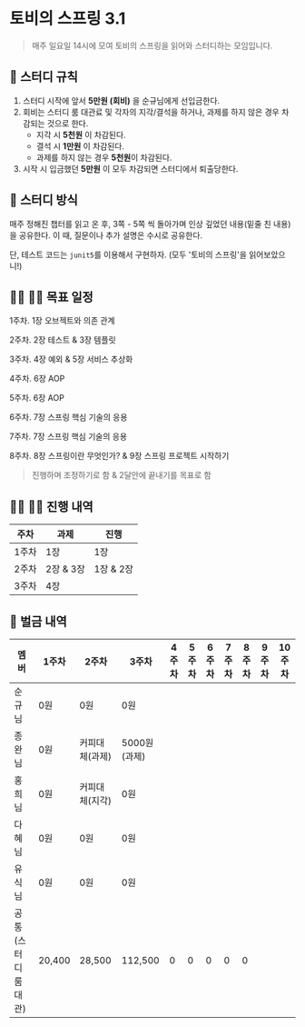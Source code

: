 # 토비의 스프링 3.1

> 매주 일요일 14시에 모여 토비의 스프링을 읽어와 스터디하는 모임입니다.

## 🤝 스터디 규칙

1. 스터디 시작에 앞서 **5만원 (회비)** 을 순규님에게 선입금한다.
2. 회비는 스터디 룸 대관료 및 각자의 지각/결석을 하거나, 과제를 하지 않은 경우 차감되는 것으로 한다.
    - 지각 시 **5천원** 이 차감된다.
    - 결석 시 **1만원** 이 차감된다.
    - 과제를 하지 않는 경우 **5천원**이 차감된다.
3. 시작 시 입금했던 **5만원** 이 모두 차감되면 스터디에서 퇴출당한다.

## 🤔 스터디 방식

매주 정해진 챕터를 읽고 온 후, 3쪽 - 5쪽 씩 돌아가며 인상 깊었던 내용(밑줄 친 내용)을 공유한다.
이 때, 질문이나 추가 설명은 수시로 공유한다.

단, 테스트 코드는 `junit5`를 이용해서 구현하자. (모두 '토비의 스프링'을 읽어보았으니!)

## 🏃‍♀️ 🏃‍♂️ 목표 일정

1주차. 1장 오브젝트와 의존 관계

2주차. 2장 테스트 & 3장 템플릿

3주차. 4장 예외 & 5장 서비스 추상화

4주차. 6장 AOP

5주차. 6장 AOP

6주차. 7장 스프링 핵심 기술의 응용

7주차. 7장 스프링 핵심 기술의 응용

8주차. 8장 스프링이란 무엇인가? & 9장 스프링 프로젝트 시작하기

> 진행하며 조정하기로 함 & 2달안에 끝내기를 목표로 함

## 🏃‍♀️ 🏃‍♂️ 진행 내역

| 주차 | 과제 | 진행 |
|-----|------|------|
| 1주차 | 1장 | 1장 |
| 2주차 | 2장 & 3장 | 1장 & 2장 |
| 3주차 | 4장 | |

## 🤑 벌금 내역

| 멤버 | 1주차 | 2주차 | 3주차 | 4주차 | 5주차 | 6주차 | 7주차 | 8주차 | 9주차 | 10주차 | 
|-----|-------|------|------|-----|-------|------|------|-----|-------|------|
| 순규님 | 0원 | 0원 | 0원 |  |  |  |  |  |  |  |  |  |  |
| 종완님 | 0원 | 커피대체(과제) | 5000원(과제) |  |  |  |  |  |  |  |  |  |  |
| 홍희님 | 0원 | 커피대체(지각) | 0원 |  |  |  |  |  |  |  |  |  |  |
| 다혜님 | 0원 | 0원 | 0원 |  |  |  |  |  |  |  |  |  |  |
| 유식님 | 0원 | 0원 | 0원 |  |  |  |  |  |  |  |  |  |  |
| 공통 (스터디룸 대관) | 20,400 | 28,500 | 112,500 | 0 | 0 | 0 | 0 | 0 |  |  |  |  |  |
